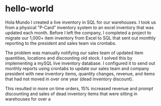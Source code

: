 # hello-world
Hola Mundo
I created a live inventory in SQL for our warehouses.  I took us from a physical "P-Card" inventory system to an excel inventory that was updated each month.  Before I left the company, I completed a project to migrate our 1,000+ item inventory from Excel to SQL that sent out monthly reporting to the president and sales team via crontabs.  

The problem was manually notifying our sales team of updated item quantities, locations and discounting old stock. I solved this by implementing a mySQL live inventory database.  I configured it to send out monthly reports using crontabs to update our sales team and company president with new inventory items, quantity changes, revenue, and items that had not moved in over one year (dead inventory discount).

This resulted in more on time orders, 15% increased revenue and prompt discounting and sales of dead inventory items that were sitting in warehouses for over a
